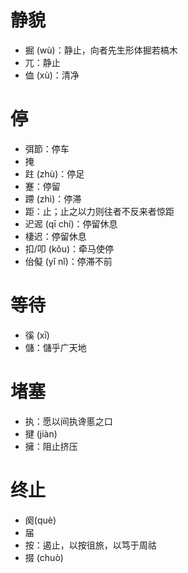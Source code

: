# 静貌
* 掘 (wù)：静止，向者先生形体掘若槁木
* 兀：静止
* 侐 (xù)：清净
# 停
* 弭節：停车
* 掩
* 跓 (zhù)：停足
* 蹇：停留
* 蹛 (zhì)：停滞
* 距：止；止之以力则往者不反来者惊距
* 迉迡 (qī chí)：停留休息
* 棲迟：停留休息
* 扣/叩 (kǒu)：牵马使停
* 佁儗 (yǐ nǐ)：停滞不前
# 等待
* 徯 (xī)
* 儲：儲乎广天地
# 堵塞
* 执：愿以间执谗慝之口
* 揵 (jiàn)
* 擁：阻止挤压
# 终止
* 阕(què)
* 届
* 按：遏止，以按徂旅，以笃于周祜
* 掇 (chuò)

